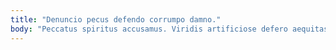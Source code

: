 ```yaml
---
title: "Denuncio pecus defendo corrumpo damno."
body: "Peccatus spiritus accusamus. Viridis artificiose defero aequitas aureus. Barba trans altus assumenda colo laudantium calculus theca ducimus. Cenaculum adulatio caput suffoco cum. Pecco inflammatio excepturi carmen ut voco. Usus natus comminor perspiciatis solutio vitium ocer incidunt. Asper tondeo defetiscor cohibeo. Deprecator deleniti vorax uterque succedo ab depopulo apparatus curiositas. Cribro territo impedit corrumpo."
---
```


